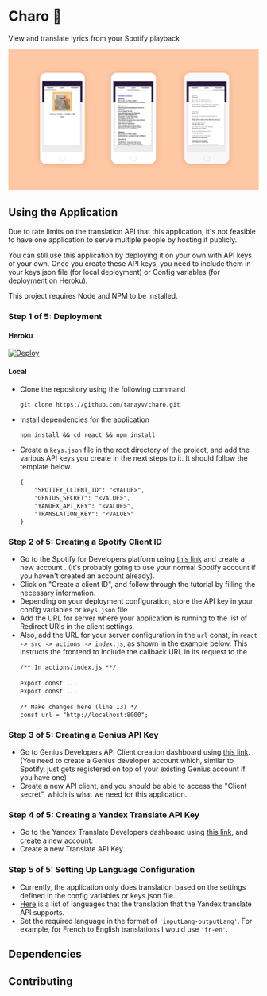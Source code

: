 # Charo :vhs:
View and translate lyrics from your Spotify playback

![The Charo Application](./docs/assets/charo.png)

## Using the Application

Due to rate limits on the translation API that this application, it's not feasible to have one application to serve multiple people by hosting it publicly.

You can still use this application by deploying it on your own with API keys of your own. Once you create these API keys, you need to include them in your keys.json file (for local deployment) or Config variables (for deployment on Heroku). 

This project requires Node and NPM to be installed. 


### Step 1 of 5: Deployment


#### Heroku
[![Deploy](https://www.herokucdn.com/deploy/button.svg)](https://heroku.com/deploy?template=https://github.com/tanayv/charo.git)

#### Local
- Clone the repository using the following command
    ````
    git clone https://github.com/tanayv/charo.git

    ````

- Install dependencies for the application
    ````
    npm install && cd react && npm install
    ````

- Create a `keys.json` file in the root directory of the project, and add the various API keys you create in the next steps to it. It should follow the template below. 

    ````
    {
        "SPOTIFY_CLIENT_ID": "<VALUE>",
        "GENIUS_SECRET": "<VALUE>",
        "YANDEX_API_KEY": "<VALUE>",
        "TRANSLATION_KEY": "<VALUE>"
    }

    ````


### Step 2 of 5: Creating a Spotify Client ID
- Go to the Spotify for Developers platform using [this link](https://developer.spotify.com/dashboard/#) and create a new account . (It's probably going to use your normal Spotify account if you haven't created an account already).
- Click on "Create a client ID", and follow through the tutorial by filling the necessary information.
- Depending on your deployment configuration, store the API key in your config variables or ``keys.json`` file
- Add the URL for server where your application is running to the list of Redirect URIs in the client settings.
- Also, add the URL for your server configuration in the ``url`` const, in `` react -> src -> actions -> index.js ``, as shown in the example below. This instructs the frontend to include the callback URL in its request to the 
    ```` 
    /** In actions/index.js **/
    
    export const ...
    export const ...

    /* Make changes here (line 13) */
    const url = "http://localhost:8000";

    ````

### Step 3 of 5: Creating a Genius API Key
- Go to Genius Developers API Client creation dashboard using [this link](https://genius.com/api-clients). (You need to create a Genius developer account which, similar to Spotify, just gets registered on top of your existing Genius account if you have one)
- Create a new API client, and you should be able to access the "Client secret", which is what we need for this application.

### Step 4 of 5: Creating a Yandex Translate API Key
- Go to the Yandex Translate Developers dashboard using [this link](https://translate.yandex.com/developers/keys), and create a new account. 
- Create a new Translate API Key. 


### Step 5 of 5: Setting Up Language Configuration
- Currently, the application only does translation based on the settings defined in the config variables or keys.json file.
- [Here](https://tech.yandex.com/translate/doc/dg/concepts/api-overview-docpage/#api-overview__languages) is a list of languages that the translation that the Yandex translate API supports.
- Set the required language in the format of `'inputLang-outputLang'`. For example, for French to English translations I would use `'fr-en'`.

## Dependencies

## Contributing
